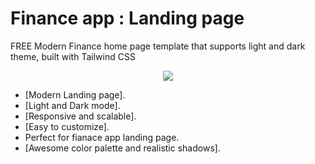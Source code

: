 # Finance app : Landing page

FREE Modern Finance home page template that supports light and dark theme, built with Tailwind CSS

<p align="center">
<img src="/images/screenshoot.png" />
</p>

- [Modern Landing page].
- [Light and Dark mode].
- [Responsive and scalable].
- [Easy to customize].
- Perfect for fianace app landing page.
- [Awesome color palette and realistic shadows].
